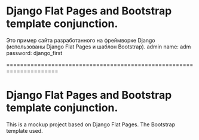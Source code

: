 # Django Flat Pages and Bootstrap template conjunction.

Это пример сайта разработанного на фреймворке Django (использованы Django Flat Pages и шаблон Bootstrap).
admin name: adm
password: django_first

=====================================================================

# Django Flat Pages and Bootstrap template conjunction.

This is a mockup project based on Django Flat Pages.
The Bootstrap template used.
